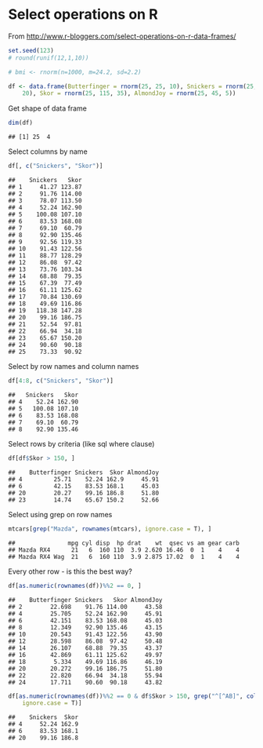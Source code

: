Select operations on R
========================================================

From http://www.r-bloggers.com/select-operations-on-r-data-frames/


```r
set.seed(123)
# round(runif(12,1,10))

# bmi <- rnorm(n=1000, m=24.2, sd=2.2)

df <- data.frame(Butterfinger = rnorm(25, 25, 10), Snickers = rnorm(25, 75, 
    20), Skor = rnorm(25, 115, 35), AlmondJoy = rnorm(25, 45, 5))
```


Get shape of data frame

```r
dim(df)
```

```
## [1] 25  4
```


Select columns by name

```r
df[, c("Snickers", "Skor")]
```

```
##    Snickers   Skor
## 1     41.27 123.87
## 2     91.76 114.00
## 3     78.07 113.50
## 4     52.24 162.90
## 5    100.08 107.10
## 6     83.53 168.08
## 7     69.10  60.79
## 8     92.90 135.46
## 9     92.56 119.33
## 10    91.43 122.56
## 11    88.77 128.29
## 12    86.08  97.42
## 13    73.76 103.34
## 14    68.88  79.35
## 15    67.39  77.49
## 16    61.11 125.62
## 17    70.84 130.69
## 18    49.69 116.86
## 19   118.38 147.28
## 20    99.16 186.75
## 21    52.54  97.81
## 22    66.94  34.18
## 23    65.67 150.20
## 24    90.60  90.18
## 25    73.33  90.92
```


Select by row names and column names

```r
df[4:8, c("Snickers", "Skor")]
```

```
##   Snickers   Skor
## 4    52.24 162.90
## 5   100.08 107.10
## 6    83.53 168.08
## 7    69.10  60.79
## 8    92.90 135.46
```


Select rows by criteria (like sql where clause)

```r
df[df$Skor > 150, ]
```

```
##    Butterfinger Snickers  Skor AlmondJoy
## 4         25.71    52.24 162.9     45.91
## 6         42.15    83.53 168.1     45.03
## 20        20.27    99.16 186.8     51.80
## 23        14.74    65.67 150.2     52.66
```


Select using grep on row names

```r
mtcars[grep("Mazda", rownames(mtcars), ignore.case = T), ]
```

```
##               mpg cyl disp  hp drat    wt  qsec vs am gear carb
## Mazda RX4      21   6  160 110  3.9 2.620 16.46  0  1    4    4
## Mazda RX4 Wag  21   6  160 110  3.9 2.875 17.02  0  1    4    4
```


Every other row - is this the best way?

```r
df[as.numeric(rownames(df))%%2 == 0, ]
```

```
##    Butterfinger Snickers   Skor AlmondJoy
## 2        22.698    91.76 114.00     43.58
## 4        25.705    52.24 162.90     45.91
## 6        42.151    83.53 168.08     45.03
## 8        12.349    92.90 135.46     43.15
## 10       20.543    91.43 122.56     43.90
## 12       28.598    86.08  97.42     50.48
## 14       26.107    68.88  79.35     43.37
## 16       42.869    61.11 125.62     49.97
## 18        5.334    49.69 116.86     46.19
## 20       20.272    99.16 186.75     51.80
## 22       22.820    66.94  34.18     55.94
## 24       17.711    90.60  90.18     43.82
```

```r
df[as.numeric(rownames(df))%%2 == 0 & df$Skor > 150, grep("^[^AB]", colnames(df), 
    ignore.case = T)]
```

```
##    Snickers  Skor
## 4     52.24 162.9
## 6     83.53 168.1
## 20    99.16 186.8
```

